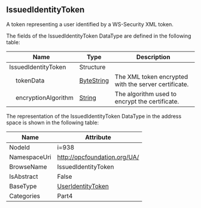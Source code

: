 <!-- datatype -->
## IssuedIdentityToken
A token representing a user identified by a WS-Security XML token.  
<!-- end of description -->
The fields of the IssuedIdentityToken DataType are defined in the following table:  

|Name|Type|Description|
|---|---|---|
|IssuedIdentityToken|Structure||
|&nbsp;&nbsp;&nbsp;&nbsp;tokenData|[ByteString](../../../Part3/DataTypes/ByteString/readme.md)|The XML token encrypted with the server certificate.|
|&nbsp;&nbsp;&nbsp;&nbsp;encryptionAlgorithm|[String](../../../Part3/DataTypes/String/readme.md)|The algorithm used to encrypt the certificate.|

The representation of the IssuedIdentityToken DataType in the address space is shown in the following table:  

|Name|Attribute|
|---|---|
|NodeId|i=938|
|NamespaceUri|http://opcfoundation.org/UA/|
|BrowseName|IssuedIdentityToken|
|IsAbstract|False|
|BaseType|[UserIdentityToken](../../../Part4/DataTypes/UserIdentityToken/readme.md)|
|Categories|Part4|

